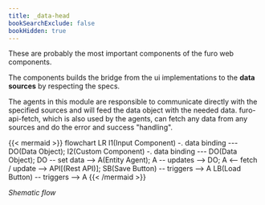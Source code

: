 ```yaml
---
title: _data-head
bookSearchExclude: false
bookHidden: true
---
```


These are probably the most important components of the furo web components.

The components builds the bridge from the ui implementations to the **data sources** by respecting the specs.

The agents in this module are responsible to communicate directly with the specified sources and will feed the data
object with the needed data. furo-api-fetch, which is also used by the agents, can fetch any data from any sources and
do the error and success "handling".


{{< mermaid >}}
flowchart LR
I1(Input Component) -. data binding --- DO(Data Object);
I2(Custom Component) -. data binding --- DO(Data Object);
DO -- set data --> A(Entity Agent);
A -- updates --> DO;
A <-- fetch / update --> API[(Rest API)];
SB(Save Button) -- triggers --> A
LB(Load Button) -- triggers --> A
{{< /mermaid >}}

*Shematic flow*

